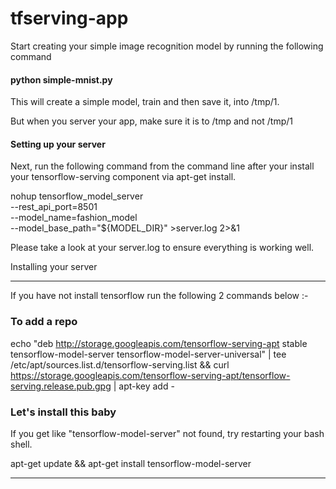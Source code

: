 # tfserving-app

Start creating your simple image recognition model by running the following command 

#### python simple-mnist.py

This will create a simple model, train and then save it, into /tmp/1. 

But when you server your app, make sure it is to /tmp and not /tmp/1


#### Setting up your server

Next, run the following command from the command line after your install your tensorflow-serving component via apt-get install.


 nohup tensorflow_model_server \
  --rest_api_port=8501 \
  --model_name=fashion_model \
  --model_base_path="${MODEL_DIR}" >server.log 2>&1

 Please take a look at your server.log to ensure everything is working well. 



Installing your server 

 --------------------------------------------------------------------------

If you have not install tensorflow run the following 2 commands below :- 

### To add a repo 

echo "deb http://storage.googleapis.com/tensorflow-serving-apt stable tensorflow-model-server tensorflow-model-server-universal" | tee /etc/apt/sources.list.d/tensorflow-serving.list && curl https://storage.googleapis.com/tensorflow-serving-apt/tensorflow-serving.release.pub.gpg | apt-key add -


### Let's install this baby

If you get like "tensorflow-model-server" not found, try restarting your bash shell. 

apt-get update && apt-get install tensorflow-model-server

--------------------------------------------------------------------------
